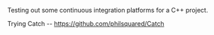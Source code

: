 Testing out some continuous integration platforms for a C++ project.

Trying Catch -- 
https://github.com/philsquared/Catch
